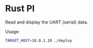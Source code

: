 # Rust PI

Read and display the UART (serial) data.

Usage:

```sh
TARGET_HOST=10.0.1.10 ./deploy
```
